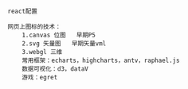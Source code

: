     react配置

    网页上图标的技术：
        1.canvas 位图   早期P5
        2.svg 矢量图   早期矢量vml
        3.webgl 三维
        常用框架：echarts，highcharts，antv，raphael.js
        数据可视化：d3，dataV
        游戏：egret